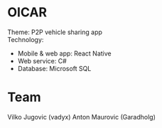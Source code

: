 # OICAR
Theme: P2P vehicle sharing app    
Technology:
- Mobile & web app: React Native
- Web service: C#
- Database: Microsoft SQL

# Team
Vilko Jugovic (vadyx)
Anton Maurovic (Garadholg)
